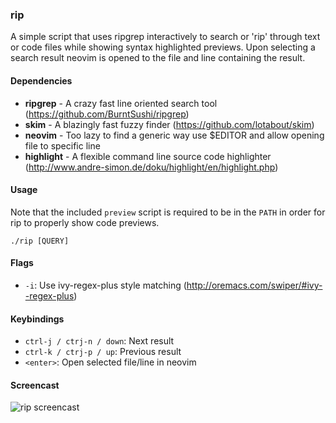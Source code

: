 ### rip

A simple script that uses ripgrep interactively to search or 'rip' through text or code files while
showing syntax highlighted previews. Upon selecting a search result neovim is opened to the file and
line containing the result.

#### Dependencies

* **ripgrep** - A crazy fast line oriented search tool (https://github.com/BurntSushi/ripgrep)
* **skim** - A blazingly fast fuzzy finder (https://github.com/lotabout/skim)
* **neovim** - Too lazy to find a generic way use $EDITOR and allow opening file to specific line
* **highlight** - A flexible command line source code highlighter (http://www.andre-simon.de/doku/highlight/en/highlight.php)

#### Usage

Note that the included `preview` script is required to be in the `PATH` in order for rip to properly
show code previews.

    ./rip [QUERY]

#### Flags

* `-i`: Use ivy-regex-plus style matching (http://oremacs.com/swiper/#ivy--regex-plus)

#### Keybindings

* `ctrl-j / ctrj-n / down`: Next result
* `ctrl-k / ctrj-p / up`: Previous result
* `<enter>`: Open selected file/line in neovim

#### Screencast

![rip screencast](http://drop.bryan.sh/vDfUkGmrBm.gif)
